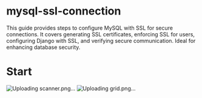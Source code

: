 # mysql-ssl-connection
This guide provides steps to configure MySQL with SSL for secure connections. It covers generating SSL certificates, enforcing SSL for users, configuring Django with SSL, and verifying secure communication. Ideal for enhancing database security.

# Start

![Uploading scanner.png…]()
![Uploading grid.png…]()
